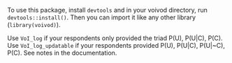 To use this package, install `devtools` and in your voivod directory, run `devtools::install()`. Then you can import it like any other library (`library(voivod)`).

Use `VoI_log` if your respondents only provided the triad P(U), P(U|C), P(C). Use `VoI_log_updatable` if your respondents provided P(U), P(U|C), P(U|~C), P(C). See notes in the documentation.
